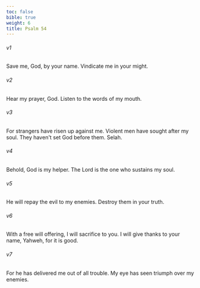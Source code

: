 ```yaml
---
toc: false
bible: true
weight: 6
title: Psalm 54
---
```




###### v1 
Save me, God, by your name. Vindicate me in your might. 

###### v2 
Hear my prayer, God. Listen to the words of my mouth. 

###### v3 
For strangers have risen up against me. Violent men have sought after my soul. They haven't set God before them. Selah. 

###### v4 
Behold, God is my helper. The Lord is the one who sustains my soul. 

###### v5 
He will repay the evil to my enemies. Destroy them in your truth. 

###### v6 
With a free will offering, I will sacrifice to you. I will give thanks to your name, Yahweh, for it is good. 

###### v7 
For he has delivered me out of all trouble. My eye has seen triumph over my enemies.
